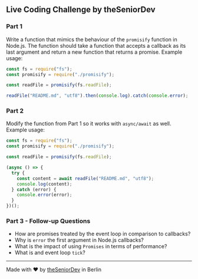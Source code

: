 ## Live Coding Challenge by theSeniorDev

### Part 1

Write a function that mimics the behaviour of the `promisify` function in Node.js. The function should take a function that accepts a callback as its last argument and return a new function that returns a promise. Example usage:

```javascript
const fs = require("fs");
const promisify = require("./promisify");

const readFile = promisify(fs.readFile);

readFile("README.md", "utf8").then(console.log).catch(console.error);
```

### Part 2

Modify the function from Part 1 so it works with `async/await` as well. Example usage:

```javascript
const fs = require("fs");
const promisify = require("./promisify");

const readFile = promisify(fs.readFile);

(async () => {
  try {
    const content = await readFile("README.md", "utf8");
    console.log(content);
  } catch (error) {
    console.error(error);
  }
})();
```

### Part 3 - Follow-up Questions

- How are promises treated by the event loop in comparison to callbacks?
- Why is `error` the first argument in Node.js callbacks?
- What is the impact of using `Promises` in terms of performance?
- What is and event loop `tick`?

---

Made with ❤️ by [theSeniorDev](https://www.theseniordev.com/) in Berlin
